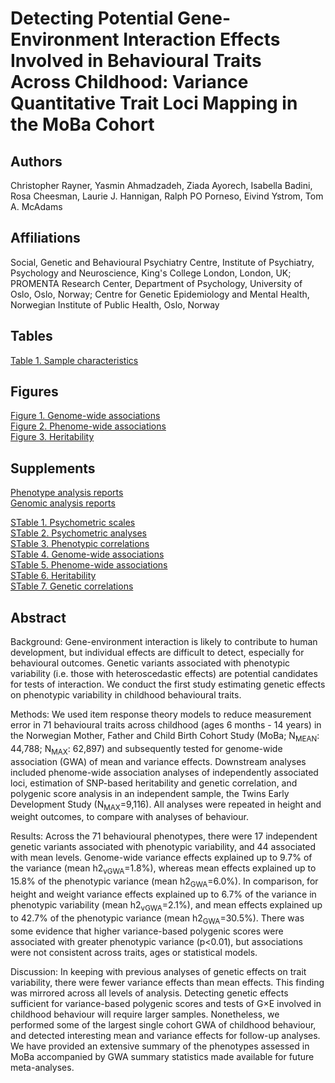 # Detecting Potential Gene-Environment Interaction Effects Involved in Behavioural Traits Across Childhood: Variance Quantitative Trait Loci Mapping in the MoBa Cohort

## Authors

Christopher Rayner, Yasmin Ahmadzadeh, Ziada Ayorech, Isabella Badini, Rosa Cheesman, Laurie J. Hannigan, Ralph PO Porneso, Eivind Ystrom, Tom A. McAdams

## Affiliations

Social, Genetic and Behavioural Psychiatry Centre, Institute of Psychiatry, Psychology and Neuroscience, King's College London, London, UK; PROMENTA Research Center, Department of Psychology, University of Oslo, Oslo, Norway; Centre for Genetic Epidemiology and Mental Health, Norwegian Institute of Public Health, Oslo, Norway

## Tables

[Table 1. Sample characteristics](https://docs.google.com/spreadsheets/d/1rKJsi44ZyQpAyI5XgfLQDeozqfmFxfaJ1pY3NUekRf0/edit?usp=sharing)

## Figures

[Figure 1. Genome-wide associations](https://chrisraynerr.github.io/MoBa_vQTL/Figures/Figure_1.html)<br/>
[Figure 2. Phenome-wide associations](https://chrisraynerr.github.io/MoBa_vQTL/Figures/Figure_2.html)<br/>
[Figure 3. Heritability](https://chrisraynerr.github.io/MoBa_vQTL/Figures/Figure_3.html)<br/>

## Supplements

[Phenotype analysis reports](https://chrisraynerr.github.io/MoBa_vQTL/)<br/>
[Genomic analysis reports](https://chrisraynerr.github.io/MoBa_vQTL/)<br/>

[STable 1. Psychometric scales](https://docs.google.com/spreadsheets/d/1pzoArMoqetPyMs28hK8iIV7Qd9GW5GNEC3S9cDWNd2Y/edit?usp=sharing)<br/>
[STable 2. Psychometric analyses](https://docs.google.com/spreadsheets/d/1hvMk2XoGficNNuqrtGMg9z8zEyUD4F9I2N2JKzgXLgQ/edit?usp=sharing)<br/>
[STable 3. Phenotypic correlations](https://docs.google.com/spreadsheets/d/1xCdN2zU-sC1b-kB8WYE5wqUdGvmvwiUzLVvKUUTTHC4/edit?usp=sharing)<br/>
[STable 4. Genome-wide associations](https://docs.google.com/spreadsheets/d/1NJnY2FnN_RysJIsBEOvwax8sIw7PtvyHln2UcUVs5Mo/edit?usp=sharing)<br/>
[STable 5. Phenome-wide associations](https://docs.google.com/spreadsheets/d/1URLbHZHz4sdZ8GYRIu446-cX13ZxXT3hTq8O4rJAOK4/edit?usp=sharing)<br/>
[STable 6. Heritability](https://docs.google.com/spreadsheets/d/1klE_rDljGkV00XSQY84x3X1guuq7bZQZAEJ5kdkFUB4/edit?usp=sharing)<br/>
[STable 7. Genetic correlations](https://docs.google.com/spreadsheets/d/1ULuRyIx8FvSn8aWGAHz0fTXPiyFwAKf8Z4q4KlPoFXQ/edit?usp=sharing)<br/>

## Abstract

Background: Gene-environment interaction is likely to contribute to human development, but individual effects are difficult to detect, especially for behavioural outcomes. Genetic variants associated with phenotypic variability (i.e. those with heteroscedastic effects) are potential candidates for tests of interaction. We conduct the first study estimating genetic effects on phenotypic variability in childhood behavioural traits.

Methods: We used item response theory models to reduce measurement error in 71 behavioural traits across childhood (ages 6 months - 14 years) in the Norwegian Mother, Father and Child Birth Cohort Study (MoBa; N<sub>MEAN</sub>: 44,788; N<sub>MAX</sub>: 62,897) and subsequently tested for genome-wide association (GWA) of mean and variance effects. Downstream analyses included phenome-wide association analyses of independently associated loci, estimation of SNP-based heritability and genetic correlation, and polygenic score analysis in an independent sample, the Twins Early Development Study (N<sub>MAX</sub>=9,116). All analyses were repeated in height and weight outcomes, to compare with analyses of behaviour.

Results: Across the 71 behavioural phenotypes, there were 17 independent genetic variants associated with phenotypic variability, and 44 associated with mean levels. Genome-wide variance effects explained up to 9.7% of the variance (mean h2<sub>vGWA</sub>=1.8%), whereas mean effects explained up to 15.8% of the phenotypic variance (mean h2<sub>GWA</sub>=6.0%). In comparison, for height and weight variance effects explained up to 6.7% of the variance in phenotypic variability (mean h2<sub>vGWA</sub>=2.1%), and mean effects explained up to 42.7% of the phenotypic variance (mean h2<sub>GWA</sub>=30.5%). There was some evidence that higher variance-based polygenic scores were associated with greater phenotypic variance (p\<0.01), but associations were not consistent across traits, ages or statistical models.

Discussion: In keeping with previous analyses of genetic effects on trait variability, there were fewer variance effects than mean effects. This finding was mirrored across all levels of analysis. Detecting genetic effects sufficient for variance-based polygenic scores and tests of G×E involved in childhood behaviour will require larger samples. Nonetheless, we performed some of the largest single cohort GWA of childhood behaviour, and detected interesting mean and variance effects for follow-up analyses. We have provided an extensive summary of the phenotypes assessed in MoBa accompanied by GWA summary statistics made available for future meta-analyses.
